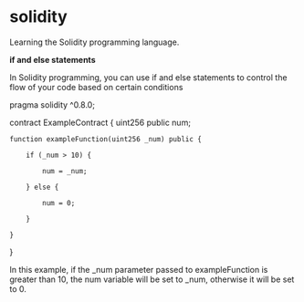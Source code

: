 # solidity
Learning the Solidity programming language.

**if and else statements**

In Solidity programming, you can use if and else statements to control the flow of your code based on certain conditions

pragma solidity ^0.8.0;

contract ExampleContract 
{
    uint256 public num;
    
    function exampleFunction(uint256 _num) public {
    
        if (_num > 10) {
        
            num = _num;
            
        } else {
        
            num = 0;
            
        }
        
    }
}

In this example, if the _num parameter passed to exampleFunction is greater than 10, the num variable will be set to _num, otherwise it will be set to 0.
